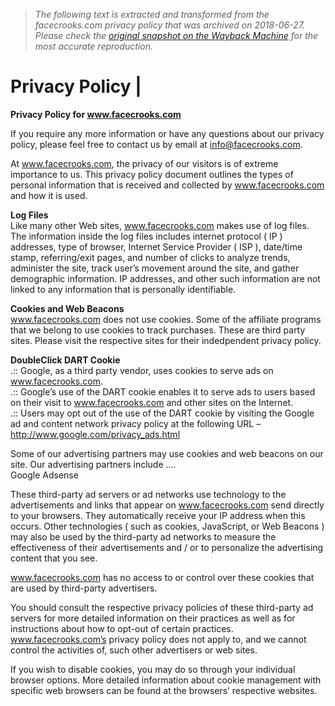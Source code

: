 > *The following text is extracted and transformed from the facecrooks.com privacy policy that was archived on 2018-06-27. Please check the [original snapshot on the Wayback Machine](https://web.archive.org/web/20180627073348id_/http%3A//facecrooks.com/legal/privacy-policy.html) for the most accurate reproduction.*

# Privacy Policy |

**Privacy Policy for www.facecrooks.com**

If you require any more information or have any questions about our privacy policy, please feel free to contact us by email at info@facecrooks.com.

At www.facecrooks.com, the privacy of our visitors is of extreme importance to us. This privacy policy document outlines the types of personal information that is received and collected by www.facecrooks.com and how it is used. 

**Log Files**  
Like many other Web sites, www.facecrooks.com makes use of log files. The information inside the log files includes internet protocol ( IP ) addresses, type of browser, Internet Service Provider ( ISP ), date/time stamp, referring/exit pages, and number of clicks to analyze trends, administer the site, track user’s movement around the site, and gather demographic information. IP addresses, and other such information are not linked to any information that is personally identifiable. 

**Cookies and Web Beacons**   
www.facecrooks.com does not use cookies. Some of the affiliate programs that we belong to use cookies to track purchases. These are third party sites. Please visit the respective sites for their indedpendent privacy policy.

**DoubleClick DART Cookie**   
.:: Google, as a third party vendor, uses cookies to serve ads on www.facecrooks.com.  
.:: Google’s use of the DART cookie enables it to serve ads to users based on their visit to www.facecrooks.com and other sites on the Internet.   
.:: Users may opt out of the use of the DART cookie by visiting the Google ad and content network privacy policy at the following URL – http://www.google.com/privacy_ads.html 

Some of our advertising partners may use cookies and web beacons on our site. Our advertising partners include ….  
Google Adsense

These third-party ad servers or ad networks use technology to the advertisements and links that appear on www.facecrooks.com send directly to your browsers. They automatically receive your IP address when this occurs. Other technologies ( such as cookies, JavaScript, or Web Beacons ) may also be used by the third-party ad networks to measure the effectiveness of their advertisements and / or to personalize the advertising content that you see. 

www.facecrooks.com has no access to or control over these cookies that are used by third-party advertisers. 

You should consult the respective privacy policies of these third-party ad servers for more detailed information on their practices as well as for instructions about how to opt-out of certain practices. www.facecrooks.com’s privacy policy does not apply to, and we cannot control the activities of, such other advertisers or web sites. 

If you wish to disable cookies, you may do so through your individual browser options. More detailed information about cookie management with specific web browsers can be found at the browsers’ respective websites.
